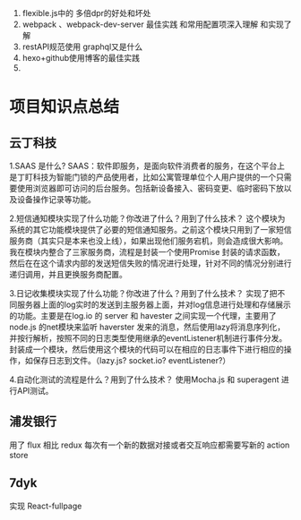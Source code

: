 1. flexible.js中的 多倍dpr的好处和坏处
2. webpack 、webpack-dev-server 最佳实践 和常用配置项深入理解 和实现了解
3. restAPI规范使用 graphql又是什么
4. hexo+github使用博客的最佳实践
5. 


# 项目知识点总结

## 云丁科技

1.SAAS 是什么?
SAAS：软件即服务，是面向软件消费者的服务，在这个平台上是丁盯科技为智能门锁的产品使用者，比如公寓管理单位个人用户提供的一个只需要使用浏览器即可访问的后台服务。包括新设备接入、密码变更、临时密码下放以及设备操作记录等功能。

2.短信通知模块实现了什么功能？你改进了什么？用到了什么技术？
这个模块为系统的其它功能模块提供了必要的短信通知服务。之前这个模块只用到了一家短信服务商（其实只是本来也没上线），如果出现他们服务宕机，则会造成很大影响。
我在模块内整合了三家服务商，流程是封装一个使用Promise 封装的请求函数，然后在在这个请求内部的发送短信失败的情况进行处理，针对不同的情况分别进行递归调用，并且更换服务商配置。

3.日记收集模块实现了什么功能？你改进了什么？用到了什么技术？
实现了把不同服务器上面的log实时的发送到主服务器上面，并对log信息进行处理和存储展示的功能。主要是在log.io 的 server 和 havester 之间实现一个代理，主要用了node.js 的net模块来监听 haverster 发来的消息，然后使用lazy将消息序列化，并按行解析，按照不同的日志类型使用继承的eventListener机制进行事件分发。封装成一个模块，然后使用这个模块的代码可以在相应的日志事件下进行相应的操作，如保存日志到文件。（lazy.js? socket.io? eventListener?）

4.自动化测试的流程是什么？用到了什么技术？
使用Mocha.js 和 superagent 进行API测试。

## 浦发银行

用了 flux 相比 redux 每次有一个新的数据对接或者交互响应都需要写新的 action store 


## 7dyk

实现 React-fullpage 




